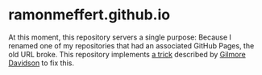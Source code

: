 # ramonmeffert.github.io

At this moment, this repository servers a single purpose:
Because I renamed one of my repositories that had an associated GitHub Pages, the old URL broke.
This repository implements [a trick](https://shoehornwithteeth.com/ramblings/2016/12/redirecting-github-pages-after-renaming-a-repository/) described by [Gilmore Davidson](https://shoehornwithteeth.com/) to fix this.
